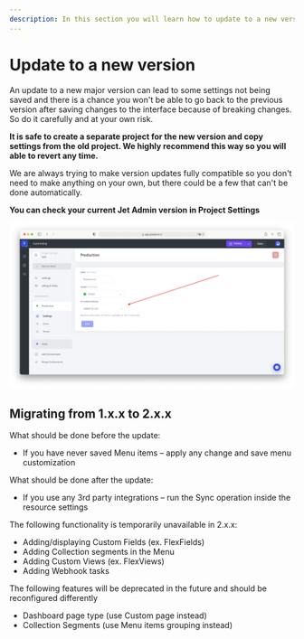 ```yaml
---
description: In this section you will learn how to update to a new version
---
```


# Update to a new version

An update to a new major version can lead to some settings not being saved and there is a chance you won't be able to go back to the previous version after saving changes to the interface because of breaking changes. So do it carefully and at your own risk.&#x20;

**It is safe to create a separate project for the new version and copy settings from the old project. We highly recommend this way so you will able to revert any time.**

We are always trying to make version updates fully compatible so you don't need to make anything on your own, but there could be a few that can't be done automatically.&#x20;

**You can check your current Jet Admin version in Project Settings**

![](<../../.gitbook/assets/image (857).png>)

## Migrating from 1.x.x to 2.x.x

What should be done before the update:

* If you have never saved Menu items – apply any change and save menu customization

What should be done after the update:

* If you use any 3rd party integrations – run the Sync operation inside the resource settings

The following functionality is temporarily unavailable in 2.x.x:

* Adding/displaying Custom Fields (ex. FlexFields)
* Adding Collection segments in the Menu
* Adding Custom Views (ex. FlexViews)
* Adding Webhook tasks

The following features will be deprecated in the future and should be reconfigured differently

* Dashboard page type (use Custom page instead)
* Collection Segments (use Menu items grouping instead)
